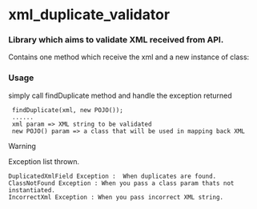 # xml_duplicate_validator

### Library which aims to validate XML received from API.
Contains one method which receive the xml and a new instance of class:

### Usage
simply call findDuplicate method and handle the exception returned
```
 findDuplicate(xml, new POJO());
 ......
 xml param => XML string to be validated
 new POJO() param => a class that will be used in mapping back XML
```


>[!WARNING]
Exception list thrown.

```agsl
DuplicatedXmlField Exception :  When duplicates are found.
ClassNotFound Exception : When you pass a class param thats not instantiated.
IncorrectXml Exception : When you pass incorrect XML string.
```

